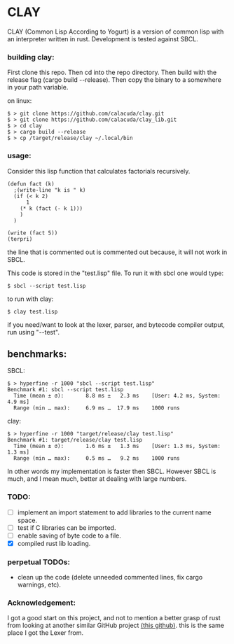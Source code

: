 # CLAY
CLAY (Common Lisp According to Yogurt) is a version of common lisp with an
interpreter written in rust. Development is tested against SBCL.


### building clay:

First clone this repo. Then cd into the repo directory. Then build with the
release flag (cargo build --release). Then copy the binary to a somewhere in
your path variable.

on linux:
```
$ > git clone https://github.com/calacuda/clay.git
$ > git clone https://github.com/calacuda/clay_lib.git
$ > cd clay
$ > cargo build --release
$ > cp /target/release/clay ~/.local/bin
```


### usage:

Consider this lisp function that calculates factorials recursively.
```
(defun fact (k)
  ;(write-line "k is " k)
  (if (< k 2)
      1
    (* k (fact (- k 1)))
    )
  )

(write (fact 5))
(terpri)
```

the line that is commented out is commented out because, it will not work in SBCL.

This code is stored in the "test.lisp" file. To run it with sbcl one would type:
```
$ sbcl --script test.lisp
```
to run with clay:
```
$ clay test.lisp
```
if you need/want to look at the lexer, parser, and bytecode compiler output, run
using "--test".


## benchmarks:

SBCL:
```
$ > hyperfine -r 1000 "sbcl --script test.lisp"
Benchmark #1: sbcl --script test.lisp
  Time (mean ± σ):       8.8 ms ±   2.3 ms    [User: 4.2 ms, System: 4.9 ms]
  Range (min … max):     6.9 ms …  17.9 ms    1000 runs
```

clay:

```
$ > hyperfine -r 1000 "target/release/clay test.lisp"
Benchmark #1: target/release/clay test.lisp
  Time (mean ± σ):       1.6 ms ±   1.3 ms    [User: 1.3 ms, System: 1.3 ms]
  Range (min … max):     0.5 ms …   9.2 ms    1000 runs
```

In other words my implementation is faster then SBCL. However SBCL is much, and
I mean much, better at dealing with large numbers.


### TODO:

* [ ] implement an import statement to add libraries to the current name space.
* [ ] test if C libraries can be imported.
* [ ] enable saving of byte code to a file.
* [x] compiled rust lib loading.

### perpetual TODOs:

* clean up the code (delete unneeded commented lines, fix cargo warnings, etc).


### Acknowledgement:

I got a good start on this project, and not to mention a better grasp of rust
from looking at another similar GitHub project [(this github)](https://github.com/samrat/rusl/blob/master/src/lexer.rs "samrat/rusl").
this is the same place I got the Lexer from.
